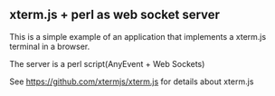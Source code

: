 ## xterm.js + perl as web socket server
This is a simple example of an application that implements a xterm.js terminal in a browser.

The server is a perl script(AnyEvent + Web Sockets)

See https://github.com/xtermjs/xterm.js for details about xterm.js

